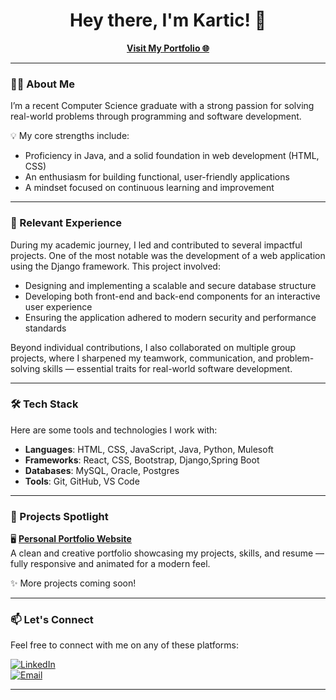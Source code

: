 <h1 align="center">Hey there, I'm Kartic! 👋</h1>
<p align="center">
  <a href="https://kartic23.github.io/Portfolio/"><strong>Visit My Portfolio 🌐</strong></a>
</p>


---

### 👨‍💻 About Me

I’m a recent Computer Science graduate with a strong passion for solving real-world problems through programming and software development.

💡 My core strengths include:

- Proficiency in Java, and a solid foundation in web development (HTML, CSS)
- An enthusiasm for building functional, user-friendly applications
- A mindset focused on continuous learning and improvement


---

### 💼 Relevant Experience
During my academic journey, I led and contributed to several impactful projects. One of the most notable was the development of a web application using the Django framework. This project involved:
- Designing and implementing a scalable and secure database structure
- Developing both front-end and back-end components for an interactive user experience
- Ensuring the application adhered to modern security and performance standards

Beyond individual contributions, I also collaborated on multiple group projects, where I sharpened my teamwork, communication, and problem-solving skills — essential traits for real-world software development.

---

### 🛠️ Tech Stack

Here are some tools and technologies I work with:

- **Languages**: HTML, CSS, JavaScript, Java, Python, Mulesoft
- **Frameworks**: React, CSS, Bootstrap, Django,Spring Boot
- **Databases**: MySQL, Oracle, Postgres
- **Tools**: Git, GitHub, VS Code

---

### 📌 Projects Spotlight

🖥️ [**Personal Portfolio Website**](https://kartic23.github.io/Portfolio/)  
A clean and creative portfolio showcasing my projects, skills, and resume — fully responsive and animated for a modern feel.

✨ More projects coming soon!

---

### 📫 Let's Connect

Feel free to connect with me on any of these platforms:

[![LinkedIn](https://img.shields.io/badge/LinkedIn-0077B5?style=flat&logo=linkedin&logoColor=white)](https://www.linkedin.com/in/kartic-premgi-b25727174/)  
[![Email](https://img.shields.io/badge/Email-D14836?style=flat&logo=gmail&logoColor=white)](karticpremgi@gmail.com)

---


